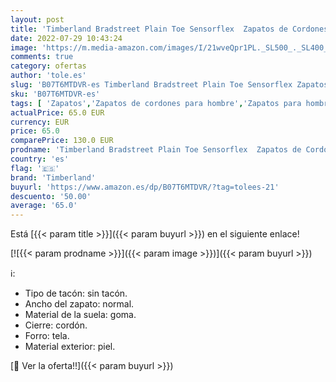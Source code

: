 ```yaml
---
layout: post
title: 'Timberland Bradstreet Plain Toe Sensorflex  Zapatos de Cordones Oxford Hombre  Marrón Dark Brown Full Grain  43.5 EU'
date: 2022-07-29 10:43:24
image: 'https://m.media-amazon.com/images/I/21wveQpr1PL._SL500_._SL400_.jpg'
comments: true
category: ofertas
author: 'tole.es'
slug: 'B07T6MTDVR-es Timberland Bradstreet Plain Toe Sensorflex Zapatos de...'
sku: 'B07T6MTDVR-es'
tags: [ 'Zapatos','Zapatos de cordones para hombre','Zapatos para hombre','Zapatos y complementos','timberland','zapatos','🇪🇸', ]
actualPrice: 65.0 EUR
currency: EUR
price: 65.0
comparePrice: 130.0 EUR
prodname: 'Timberland Bradstreet Plain Toe Sensorflex  Zapatos de Cordones Oxford Hombre  Marrón Dark Brown Full Grain  43.5 EU'
country: 'es'
flag: '🇪🇸'
brand: 'Timberland'
buyurl: 'https://www.amazon.es/dp/B07T6MTDVR/?tag=tolees-21'
descuento: '50.00'
average: '65.0'
---
```


Está [{{< param title >}}]({{< param buyurl >}}) en el siguiente enlace!

[![{{< param prodname >}}]({{< param image >}})]({{< param buyurl >}})

ℹ️:

- Tipo de tacón: sin tacón.
- Ancho del zapato: normal.
- Material de la suela: goma.
- Cierre: cordón.
- Forro: tela.
- Material exterior: piel.

[🛒 Ver la oferta!!]({{< param buyurl >}})
